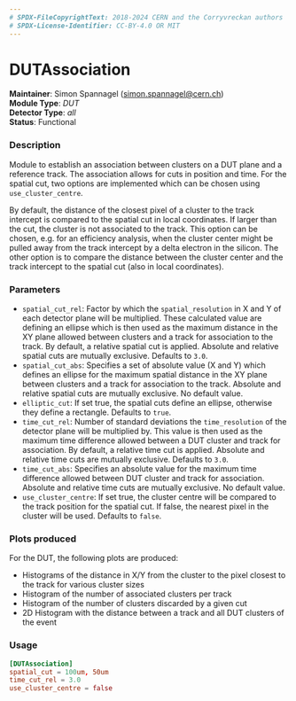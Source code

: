 ```yaml
---
# SPDX-FileCopyrightText: 2018-2024 CERN and the Corryvreckan authors
# SPDX-License-Identifier: CC-BY-4.0 OR MIT
---
```

# DUTAssociation
**Maintainer**: Simon Spannagel (<simon.spannagel@cern.ch>)  
**Module Type**: *DUT*  
**Detector Type**: *all*  
**Status**: Functional

### Description
Module to establish an association between clusters on a DUT plane and a reference track.
The association allows for cuts in position and time.
For the spatial cut, two options are implemented which can be chosen using `use_cluster_centre`.

By default, the distance of the closest pixel of a cluster to the track intercept is compared to the spatial cut in local coordinates.
If larger than the cut, the cluster is not associated to the track.
This option can be chosen, e.g. for an efficiency analysis, when the cluster center might be pulled away from the track intercept by a delta electron in the silicon.
The other option is to compare the distance between the cluster center and the track intercept to the spatial cut (also in local coordinates).

### Parameters
* `spatial_cut_rel`: Factor by which the `spatial_resolution` in X and Y of each detector plane will be multiplied. These calculated value are defining an ellipse which is then used as the maximum distance in the XY plane allowed between clusters and a track for association to the track. By default, a relative spatial cut is applied. Absolute and relative spatial cuts are mutually exclusive. Defaults to `3.0`.
* `spatial_cut_abs`: Specifies a set of absolute value (X and Y) which defines an ellipse for the maximum spatial distance in the XY plane between clusters and a track for association to the track. Absolute and relative spatial cuts are mutually exclusive. No default value.
* `elliptic_cut`: If set true, the spatial cuts define an ellipse, otherwise they define a rectangle. Defaults to `true`.
* `time_cut_rel`: Number of standard deviations the `time_resolution` of the detector plane will be multiplied by. This value is then used as the maximum time difference allowed between a DUT cluster and track for association. By default, a relative time cut is applied. Absolute and relative time cuts are mutually exclusive. Defaults to `3.0`.
* `time_cut_abs`: Specifies an absolute value for the maximum time difference allowed between DUT cluster and track for association. Absolute and relative time cuts are mutually exclusive. No default value.
* `use_cluster_centre`: If set true, the cluster centre will be compared to the track position for the spatial cut. If false, the nearest pixel in the cluster will be used. Defaults to `false`.

### Plots produced

For the DUT, the following plots are produced:

* Histograms of the distance in X/Y from the cluster to the pixel closest to the track for various cluster sizes
* Histogram of the number of associated clusters per track
* Histogram of the number of clusters discarded by a given cut
* 2D Histogram with the distance between a track and all DUT clusters of the event

### Usage
```toml
[DUTAssociation]
spatial_cut = 100um, 50um
time_cut_rel = 3.0
use_cluster_centre = false

```
